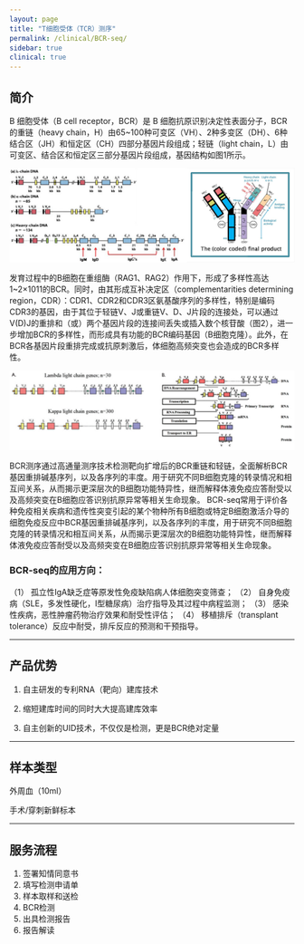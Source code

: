 ```yaml
---
layout: page
title: "T细胞受体（TCR）测序"
permalink: /clinical/BCR-seq/
sidebar: true
clinical: true
---
```


## 简介

B 细胞受体（B cell receptor，BCR）是 B 细胞抗原识别决定性表面分子，BCR的重链（heavy chain，H）由65~100种可变区（VH）、2种多变区（DH）、6种结合区（JH）和恒定区（CH）四部分基因片段组成；轻链（light chain，L）由可变区、结合区和恒定区三部分基因片段组成，基因结构如图1所示。

<img src="/image/clinical/BCR-seq/bcr1.jpg">

发育过程中的B细胞在重组酶（RAG1、RAG2）作用下，形成了多样性高达 1~2×1011的BCR。同时，由其形成互补决定区（complementarities determining region，CDR）：CDR1、CDR2和CDR3区氨基酸序列的多样性，特别是编码CDR3的基因，由于其位于轻链V、J或重链V、D、J片段的连接处，可以通过V(D)J的重排和（或）两个基因片段的连接间丢失或插入数个核苷酸（图2），进一步增加BCR的多样性，而形成具有功能的BCR编码基因（B细胞克隆）。此外，在BCR各基因片段重排完成或抗原刺激后，体细胞高频突变也会造成的BCR多样性。

<img src="/image/clinical/BCR-seq/BCR2.jpg">

BCR测序通过高通量测序技术检测靶向扩增后的BCR重链和轻链，全面解析BCR基因重排碱基序列，以及各序列的丰度。用于研究不同B细胞克隆的转录情况和相互间关系，从而揭示更深层次的B细胞功能特异性，继而解释体液免疫应答耐受以及高频突变在B细胞应答识别抗原异常等相关生命现象。
BCR-seq常用于评价各种免疫相关疾病和遗传性突变引起的某个物种所有B细胞或特定B细胞激活介导的细胞免疫反应中BCR基因重排碱基序列，以及各序列的丰度，用于研究不同B细胞克隆的转录情况和相互间关系，从而揭示更深层次的B细胞功能特异性，继而解释体液免疫应答耐受以及高频突变在B细胞应答识别抗原异常等相关生命现象。

### BCR-seq的应用方向：
（1）	孤立性IgA缺乏症等原发性免疫缺陷病人体细胞突变筛查；
（2）	自身免疫病（SLE，多发性硬化，I型糖尿病）治疗指导及其过程中病程监测；
（3）	感染性疾病，恶性肿瘤药物治疗效果和耐受性评估；
（4）	移植排斥（transplant tolerance）反应中耐受，排斥反应的预测和干预指导。

---

## 产品优势

1. 自主研发的专利RNA（靶向）建库技术

2. 缩短建库时间的同时大大提高建库效率

3. 自主创新的UID技术，不仅仅是检测，更是BCR绝对定量
	
---

## 样本类型

外周血（10ml）

手术/穿刺新鲜标本

---

## 服务流程

1. 签署知情同意书
2. 填写检测申请单
3. 样本取样和送检
4. BCR检测
5. 出具检测报告
6. 报告解读

